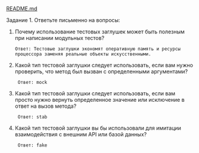 [README.md](README.md)

Задание 1. Ответьте письменно на вопросы:

1)  Почему использование тестовых заглушек может быть полезным при написании модульных тестов? 

        Ответ: Тестовые заглушки экономят оперативную память и ресурсы процессора заменяя реальные объекты искусственными.

2) Какой тип тестовой заглушки следует использовать, если вам нужно проверить, что метод был вызван с
   определенными аргументами?

        Ответ: mock

3) Какой тип тестовой заглушки следует использовать, если вам просто нужно вернуть определенное значение или исключение
   в ответ на вызов метода?

        Ответ: stab

4) Какой тип тестовой заглушки вы бы использовали для имитации взаимодействия с внешним API или базой данных?

        Ответ: fake
